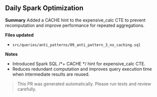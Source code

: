 ## Daily Spark Optimization

**Summary**
Added a CACHE hint to the expensive_calc CTE to prevent recomputation and improve performance for repeated aggregations.

**Files updated**
- `src/queries/anti_patterns/09_anti_pattern_3_no_caching.sql`


**Notes**
- Introduced Spark SQL /*+ CACHE */ hint for expensive_calc CTE.
- Reduces redundant computation and improves query execution time when intermediate results are reused.

> This PR was generated automatically. Please run tests and review carefully.
